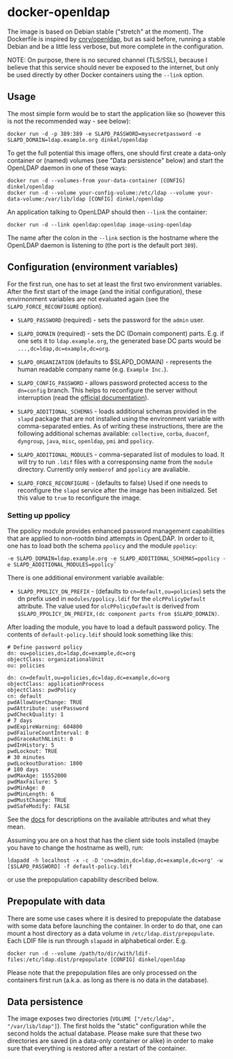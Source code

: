 # docker-openldap

The image is based on Debian stable ("stretch" at the moment). The Dockerfile is
inspired by [cnry/openldap](https://registry.hub.docker.com/u/cnry/openldap/),
but as said before, running a stable Debian and be a little less verbose, but
more complete in the configuration.

NOTE: On purpose, there is no secured channel (TLS/SSL), because I believe that
this service should never be exposed to the internet, but only be used directly
by other Docker containers using the `--link` option.

## Usage

The most simple form would be to start the application like so (however this is
not the recommended way - see below):

    docker run -d -p 389:389 -e SLAPD_PASSWORD=mysecretpassword -e SLAPD_DOMAIN=ldap.example.org dinkel/openldap

To get the full potential this image offers, one should first create a data-only
container or (named) volumes (see "Data persistence" below) and start the
OpenLDAP daemon in one of these ways:

    docker run -d --volumes-from your-data-container [CONFIG] dinkel/openldap
    docker run -d --volume your-config-volume:/etc/ldap --volume your-data-volume:/var/lib/ldap [CONFIG] dinkel/openldap

An application talking to OpenLDAP should then `--link` the container:

    docker run -d --link openldap:openldap image-using-openldap

The name after the colon in the `--link` section is the hostname where the
OpenLDAP daemon is listening to (the port is the default port `389`).

## Configuration (environment variables)

For the first run, one has to set at least the first two environment variables.
After the first start of the image (and the initial configuration), these
envirnonment variables are not evaluated again (see the
`SLAPD_FORCE_RECONFIGURE` option).

-   `SLAPD_PASSWORD` (required) - sets the password for the `admin` user.
-   `SLAPD_DOMAIN` (required) - sets the DC (Domain component) parts. E.g. if one sets
    it to `ldap.example.org`, the generated base DC parts would be `...,dc=ldap,dc=example,dc=org`.
-   `SLAPD_ORGANIZATION` (defaults to \$SLAPD_DOMAIN) - represents the human readable
    company name (e.g. `Example Inc.`).
-   `SLAPD_CONFIG_PASSWORD` - allows password protected access to the `dn=config`
    branch. This helps to reconfigure the server without interruption (read the
    [official documentation](http://www.openldap.org/doc/admin24/guide.html#Configuring%20slapd)).
-   `SLAPD_ADDITIONAL_SCHEMAS` - loads additional schemas provided in the `slapd`
    package that are not installed using the environment variable with comma-separated
    enties. As of writing these instructions, there are the following additional schemas
    available: `collective`, `corba`, `duaconf`, `dyngroup`, `java`, `misc`, `openldap`,
    `pmi` and `ppolicy`.
-   `SLAPD_ADDITIONAL_MODULES` - comma-separated list of modules to load. It will try
    to run `.ldif` files with a corresponsing name from the `module` directory.
    Currently only `memberof` and `ppolicy` are avaliable.

-   `SLAPD_FORCE_RECONFIGURE` - (defaults to false) Used if one needs to reconfigure
    the `slapd` service after the image has been initialized. Set this value to `true`
    to reconfigure the image.

### Setting up ppolicy

The ppolicy module provides enhanced password management capabilities that are
applied to non-rootdn bind attempts in OpenLDAP. In order to it, one has to load
both the schema `ppolicy` and the module `ppolicy`:

    -e SLAPD_DOMAIN=ldap.example.org -e SLAPD_ADDITIONAL_SCHEMAS=ppolicy -e SLAPD_ADDITIONAL_MODULES=ppolicy`

There is one additional environment variable available:

-   `SLAPD_PPOLICY_DN_PREFIX` - (defaults to `cn=default,ou=policies`) sets the dn
    prefix used in `modules/ppolicy.ldif` for the `olcPPolicyDefault` attribute. The
    value used for `olcPPolicyDefault` is derived from `$SLAPD_PPOLICY_DN_PREFIX,(dc component parts from $SLAPD_DOMAIN)`.

After loading the module, you have to load a default password policy. The
contents of `default-policy.ldif` should look something like this:

```
# Define password policy
dn: ou=policies,dc=ldap,dc=example,dc=org
objectClass: organizationalUnit
ou: policies

dn: cn=default,ou=policies,dc=ldap,dc=example,dc=org
objectClass: applicationProcess
objectClass: pwdPolicy
cn: default
pwdAllowUserChange: TRUE
pwdAttribute: userPassword
pwdCheckQuality: 1
# 7 days
pwdExpireWarning: 604800
pwdFailureCountInterval: 0
pwdGraceAuthNLimit: 0
pwdInHistory: 5
pwdLockout: TRUE
# 30 minutes
pwdLockoutDuration: 1800
# 180 days
pwdMaxAge: 15552000
pwdMaxFailure: 5
pwdMinAge: 0
pwdMinLength: 6
pwdMustChange: TRUE
pwdSafeModify: FALSE
```

See the [docs](http://www.zytrax.com/books/ldap/ch6/ppolicy.html) for descriptions
on the available attributes and what they mean.

Assuming you are on a host that has the client side tools installed (maybe you
have to change the hostname as well), run:

    ldapadd -h localhost -x -c -D 'cn=admin,dc=ldap,dc=example,dc=org' -w [$SLAPD_PASSWORD] -f default-policy.ldif

or use the prepopulation capability described below.

## Prepopulate with data

There are some use cases where it is desired to prepopulate the database with
some data before launching the container. In order to do that, one can mount a
host directory as a data volume in `/etc/ldap.dist/prepopulate`. Each LDIF file
is run through `slapadd` in alphabetical order. E.g.

    docker run -d --volume /path/to/dir/with/ldif-files:/etc/ldap.dist/prepopulate [CONFIG] dinkel/openldap

Please note that the prepopulation files are only processed on the containers
first run (a.k.a. as long as there is no data in the database).

## Data persistence

The image exposes two directories (`VOLUME ["/etc/ldap", "/var/lib/ldap"]`).
The first holds the "static" configuration while the second holds the actual
database. Please make sure that these two directories are saved (in a data-only
container or alike) in order to make sure that everything is restored after a
restart of the container.
